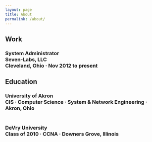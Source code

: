 ```yaml
---
layout: page
title: About
permalink: /about/
---
```

<h2>Work</h2>

<h3><strong>System Administrator</strong><br />
Seven-Labs, LLC<br />
Cleveland, Ohio &middot; Nov 2012 to present</h3>

<h2>Education</h2>

<h3><strong>University of Akron</strong><br />
CIS &middot; Computer Science &middot; System &amp; Network Engineering &middot; Akron, Ohio</h3>

<h3><br />
<strong>DeVry University</strong><br />
Class of 2010 &middot; CCNA &middot; Downers Grove, Illinois</h3>
